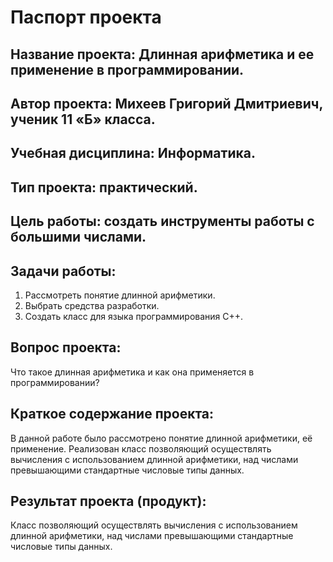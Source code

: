 # Паспорт проекта

## Название проекта: Длинная арифметика и ее применение в программировании.
## Автор проекта: Михеев Григорий Дмитриевич, ученик 11 «Б» класса.
## Учебная дисциплина: Информатика.
## Тип проекта: практический.
## Цель работы: создать инструменты работы с большими числами.
## Задачи работы:
1. Рассмотреть понятие длинной арифметики.
2. Выбрать средства разработки.
3. Создать класс для языка программирования C++.

## Вопрос проекта:
Что такое длинная арифметика и как она применяется в программировании?
## Краткое содержание проекта:
В данной работе было рассмотрено понятие длинной арифметики, её применение. Реализован класс позволяющий осуществлять вычисления с использованием длинной арифметики, над числами превышающими стандартные числовые типы данных.
## Результат проекта (продукт):
Класс позволяющий осуществлять вычисления с использованием длинной арифметики, над числами превышающими стандартные числовые типы данных.

